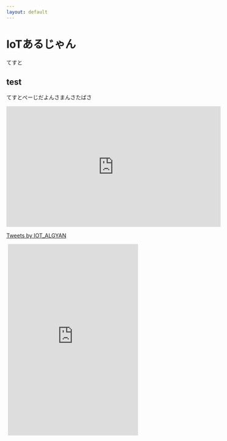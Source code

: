 ```yaml
---
layout: default
---
```


# IoTあるじゃん

てすと

## test

てすとぺーじだよんさまんさたばさ


<iframe width="560" height="315" src="https://www.youtube.com/embed/m-3DpcJ1mm4" frameborder="0" allow="accelerometer; autoplay; encrypted-media; gyroscope; picture-in-picture" allowfullscreen></iframe>

<a class="twitter-timeline" href="https://twitter.com/IOT_ALGYAN?ref_src=twsrc%5Etfw">Tweets by IOT_ALGYAN</a> <script async src="https://platform.twitter.com/widgets.js" charset="utf-8"></script>

<div id="fb-root"></div>
<script async defer crossorigin="anonymous" src="https://connect.facebook.net/ja_JP/sdk.js#xfbml=1&version=v7.0" nonce="TNVfciCu"></script>

<div class="fb-page" data-href="https://www.facebook.com/groups/ioytjp" data-tabs="" data-width="" data-height="" data-small-header="true" data-adapt-container-width="true" data-hide-cover="false" data-show-facepile="true"></div>

<iframe src="https://www.facebook.com/plugins/page.php?href=https%3A%2F%2Fwww.facebook.com%2Fgroups%2Fioytjp&tabs=timeline&width=0&height=0&small_header=false&adapt_container_width=true&hide_cover=false&show_facepile=true&appId" width="0" height="0" style="border:none;overflow:hidden" scrolling="no" frameborder="0" allowTransparency="true" allow="encrypted-media"></iframe>

<iframe src="https://www.facebook.com/plugins/page.php?href=https%3A%2F%2Fwww.facebook.com%2Ftoppersproject%2F&tabs=timeline&width=340&height=500&small_header=false&adapt_container_width=true&hide_cover=false&show_facepile=true&appId" width="340" height="500" style="border:none;overflow:hidden" scrolling="no" frameborder="0" allowTransparency="true" allow="encrypted-media"></iframe>
